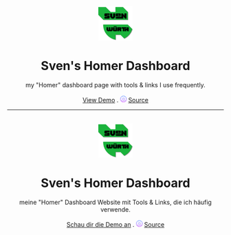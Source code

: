 <div id="top"></div>


<br />
<div align="center">
  <a href="https://github.com/ZigZockt/dashboard">
    <img src="assets/icons/SW-Logo.png" alt="Logo" width="80" height="80">
  </a>

  <h1 align="center">Sven's Homer Dashboard</h1>

  <p align="center">
my "Homer" dashboard page with tools & links I use frequently.
    <br>
    <br>
    <a href="https://zigzockt.github.io/dashboard/">View Demo</a>
    .
    <img src="assets/icons/icon-any.png" alt="Logo" width="15" height="15">
    <a href="https://github.com/bastienwirtz/homer">Source</a>
  </p>
</div>

------------------

<div id="top"></div>


<br />
<div align="center">
  <a href="https://github.com/ZigZockt/dashboard">
    <img src="assets/icons/SW-Logo.png" alt="Logo" width="80" height="80">
  </a>

  <h1 align="center">Sven's Homer Dashboard</h1>

  <p align="center">
meine "Homer" Dashboard Website mit Tools & Links, die ich häufig verwende.
    <br>
    <br>
    <a href="https://zigzockt.github.io/dashboard/">Schau dir die Demo an</a>
    .
    <img src="assets/icons/icon-any.png" alt="Logo" width="15" height="15">
    <a href="https://github.com/bastienwirtz/homer">Source</a>
  </p>
</div>

